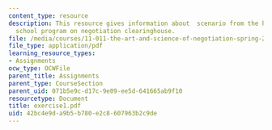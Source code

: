 ```yaml
---
content_type: resource
description: This resource gives information about  scenario from the harvard law
  school program on negotiation clearinghouse.
file: /media/courses/11-011-the-art-and-science-of-negotiation-spring-2006/42bc4e9da9b5b780e2c8607963b2c9de_exercise1.pdf
file_type: application/pdf
learning_resource_types:
- Assignments
ocw_type: OCWFile
parent_title: Assignments
parent_type: CourseSection
parent_uid: 071b5e9c-d17c-9e09-ee5d-641665ab9f10
resourcetype: Document
title: exercise1.pdf
uid: 42bc4e9d-a9b5-b780-e2c8-607963b2c9de
---
```


